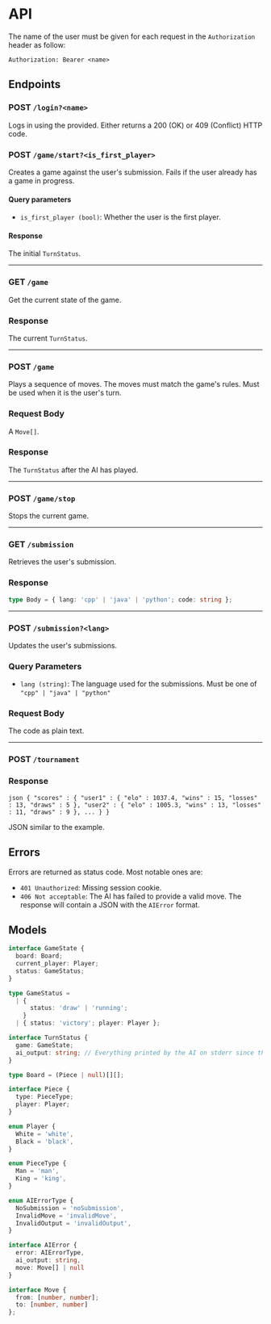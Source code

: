 # API

The name of the user must be given for each request in the `Authorization` header as follow:

```
Authorization: Bearer <name>
```

## Endpoints

### POST `/login?<name>`

Logs in using the provided. Either returns a 200 (OK) or 409 (Conflict) HTTP code.

### POST `/game/start?<is_first_player>`

Creates a game against the user's submission. Fails if the user already has a game in progress.

#### Query parameters

- `is_first_player (bool)`: Whether the user is the first player.

#### Response

The initial `TurnStatus`.

---

### GET `/game`

Get the current state of the game.

### Response

The current `TurnStatus`.

---

### POST `/game`

Plays a sequence of moves. The moves must match the game's rules. Must be used when it is the user's turn.

### Request Body

A `Move[]`.

### Response

The `TurnStatus` after the AI has played.

---

### POST `/game/stop`

Stops the current game.

---

### GET `/submission`

Retrieves the user's submission.

### Response

```ts
type Body = { lang: 'cpp' | 'java' | 'python'; code: string };
```

---

### POST `/submission?<lang>`

Updates the user's submissions.

### Query Parameters

- `lang (string)`: The language used for the submissions. Must be one of `"cpp" | "java" | "python"`

### Request Body

The code as plain text.

---

### POST `/tournament`

### Response

`json
{
  "scores" : {
    "user1" : {
      "elo" : 1037.4,
      "wins" : 15,
      "losses" : 13,
      "draws" : 5
    },
    "user2" : {
      "elo" : 1005.3,
      "wins" : 13,
      "losses" : 11,
      "draws" : 9
    },
    ...
  }
}
`

JSON similar to the example.

## Errors

Errors are returned as status code. Most notable ones are:

- `401 Unauthorized`: Missing session cookie.
- `406 Not acceptable`: The AI has failed to provide a valid move. The response will contain a JSON with the `AIError` format.

## Models

```ts
interface GameState {
  board: Board;
  current_player: Player;
  status: GameStatus;
}

type GameStatus =
  | {
      status: 'draw' | 'running';
    }
  | { status: 'victory'; player: Player };

interface TurnStatus {
  game: GameState;
  ai_output: string; // Everything printed by the AI on stderr since the start/last move.
}

type Board = (Piece | null)[][];

interface Piece {
  type: PieceType;
  player: Player;
}

enum Player {
  White = 'white',
  Black = 'black',
}

enum PieceType {
  Man = 'man',
  King = 'king',
}

enum AIErrorType {
  NoSubmission = 'noSubmission',
  InvalidMove = 'invalidMove',
  InvalidOutput = 'invalidOutput',
}

interface AIError {
  error: AIErrorType,
  ai_output: string,
  move: Move[] | null
}

interface Move { 
  from: [number, number]; 
  to: [number, number] 
};
```
